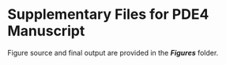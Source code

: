 # Supplementary Files for PDE4 Manuscript

Figure source and final output are provided in the ***Figures*** folder.
